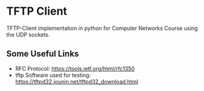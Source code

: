 # TFTP Client
TFTP-Client implementation in python for Computer Networks Course using the UDP sockets.

## Some Useful Links
* RFC Protocol: https://tools.ietf.org/html/rfc1350
* tftp Software used for testing: https://tftpd32.jounin.net/tftpd32_download.html
